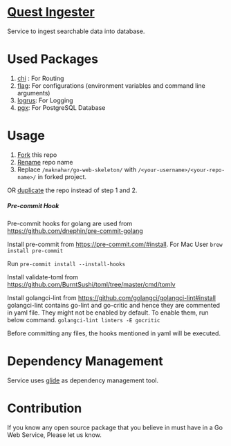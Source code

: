 # [Quest Ingester](https://github.com/maknahar/go-web-skeleton)
Service to ingest searchable data into database.

# Used Packages
1. [chi](https://github.com/go-chi/chi) : For Routing
2. [flag](https://github.com/namsral/flag): For configurations (environment variables and command line arguments)
3. [logrus](https://github.com/sirupsen/logrus): For Logging 
4. [pgx](https://github.com/jackc/pgx): For PostgreSQL Database

# Usage
1. [Fork](https://help.github.com/articles/fork-a-repo/) this repo
2. [Rename](https://help.github.com/articles/renaming-a-repository/) repo name
3. Replace `/maknahar/go-web-skeleton/` with `/<your-username>/<your-repo-name>/` in forked project.

OR [duplicate](https://help.github.com/articles/duplicating-a-repository) the repo instead of step 1 and 2.


##### Pre-commit Hook

Pre-commit hooks for golang are used from https://github.com/dnephin/pre-commit-golang

Install pre-commit from https://pre-commit.com/#install.
For Mac User `brew install pre-commit`

Run `pre-commit install --install-hooks`

Install validate-toml from https://github.com/BurntSushi/toml/tree/master/cmd/tomlv

Install golangci-lint from https://github.com/golangci/golangci-lint#install
golangci-lint contains go-lint and go-critic and hence they are commented in yaml file.
They might not be enabled by default. To enable them, run below command.
`golangci-lint linters -E gocritic`

Before committing any files, the hooks mentioned in yaml will be executed.

# Dependency Management
Service uses [glide](https://github.com/Masterminds/glide) as dependency management tool.

# Contribution
If you know any open source package that you believe in must have in a Go Web Service, Please let us know.
